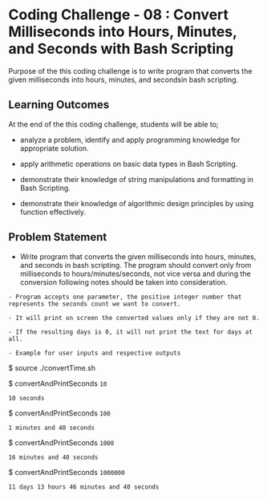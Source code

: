 # Coding Challenge - 08 : Convert Milliseconds into Hours, Minutes, and Seconds with Bash Scripting

Purpose of the this coding challenge is to write program that converts the given milliseconds into hours, minutes, and secondsin bash scripting.

## Learning Outcomes

At the end of the this coding challenge, students will be able to;

- analyze a problem, identify and apply programming knowledge for appropriate solution.

- apply arithmetic operations on basic data types in Bash Scripting.

- demonstrate their knowledge of string manipulations and formatting in Bash Scripting.

- demonstrate their knowledge of algorithmic design principles by using function effectively.

   
## Problem Statement

- Write program that converts the given milliseconds into hours, minutes, and seconds in bash scripting. The program should convert only from milliseconds to hours/minutes/seconds, not vice versa and during the conversion following notes should be taken into consideration.


```
- Program accepts one parameter, the positive integer number that represents the seconds count we want to convert.

- It will print on screen the converted values only if they are not 0. 

- If the resulting days is 0, it will not print the text for days at all.

- Example for user inputs and respective outputs
```

$ source ./convertTime.sh

$ convertAndPrintSeconds ```10```

```10 seconds```

$ convertAndPrintSeconds ```100```

```1 minutes and 40 seconds```

$ convertAndPrintSeconds ```1000```

```16 minutes and 40 seconds```

$ convertAndPrintSeconds ```1000000```

```11 days 13 hours 46 minutes and 40 seconds```

```